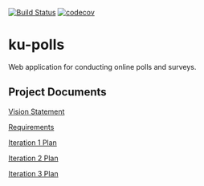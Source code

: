 [![Build Status](https://travis-ci.com/markna551/ku-polls.svg?branch=master)](https://travis-ci.com/github/markna551/ku-polls)
[![codecov](https://codecov.io/gh/markna551/ku-polls/branch/master/graph/badge.svg)](https://codecov.io/gh/markna551/ku-polls)
# ku-polls

Web application for conducting online polls and surveys.

## Project Documents

[Vision Statement](https://github.com/markna551/ku-polls/wiki/Vision-Statement)

[Requirements](https://github.com/markna551/ku-polls/wiki/Requirements)

[Iteration 1 Plan](https://github.com/markna551/ku-polls/wiki/Iteration-1-Plan)

[Iteration 2 Plan](https://github.com/markna551/ku-polls/wiki/Iteration-2-Plan)

[Iteration 3 Plan](https://github.com/markna551/ku-polls/wiki/Iteration-3-Plan)

